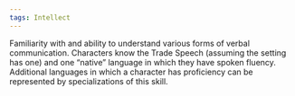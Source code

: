 ```yaml
---
tags: Intellect
---
```

Familiarity with and ability to understand various forms of verbal communication. Characters know the Trade Speech (assuming the setting has one) and one “native” language in which they have spoken fluency. Additional languages in which a character has proficiency can be represented by specializations of this skill.

